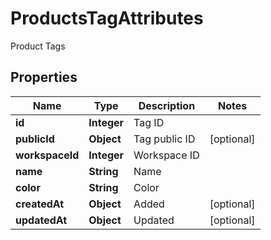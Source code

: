

# ProductsTagAttributes

Product Tags

## Properties

| Name | Type | Description | Notes |
|------------ | ------------- | ------------- | -------------|
|**id** | **Integer** | Tag ID |  |
|**publicId** | **Object** | Tag public ID |  [optional] |
|**workspaceId** | **Integer** | Workspace ID |  |
|**name** | **String** | Name |  |
|**color** | **String** | Color |  |
|**createdAt** | **Object** | Added |  [optional] |
|**updatedAt** | **Object** | Updated |  [optional] |



